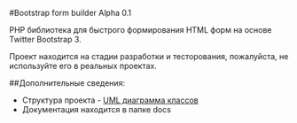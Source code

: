 #Bootstrap form builder Alpha 0.1

PHP библиотека для быстрого формирования HTML форм на основе Twitter Bootstrap 3.

Проект находится на стадии разработки и тесторования, пожалуйста, не используйте его в реальных проектах.

##Дополнительные сведения:

* Структура проекта - [UML диаграмма классов](https://www.lucidchart.com/documents/edit/4ce7-7598-52a174b3-9f31-7b360a00d8b3)
* Документация находится в папке docs
